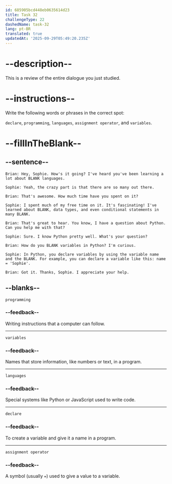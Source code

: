 ```yaml
---
id: 685905bcd448eb0635614d23
title: Task 32
challengeType: 22
dashedName: task-32
lang: pt-BR
translated: true
updatedAt: '2025-09-29T05:49:20.235Z'
---
```


<!-- REVIEW -->

# --description--

This is a review of the entire dialogue you just studied.

# --instructions--

Write the following words or phrases in the correct spot:

`declare`, `programming`, `languages`, `assignment operator`, and `variables`.

# --fillInTheBlank--

## --sentence--

`Brian: Hey, Sophie. How's it going? I've heard you've been learning a lot about BLANK languages.`

`Sophie: Yeah, the crazy part is that there are so many out there.`

`Brian: That's awesome. How much time have you spent on it?`

`Sophie: I spent much of my free time on it. It's fascinating! I've learned about BLANK, data types, and even conditional statements in many BLANK.`

`Brian: That's great to hear. You know, I have a question about Python. Can you help me with that?`

`Sophie: Sure. I know Python pretty well. What's your question?`

`Brian: How do you BLANK variables in Python? I'm curious.`

`Sophie: In Python, you declare variables by using the variable name and the BLANK. For example, you can declare a variable like this: name = 'Sophie'.`

`Brian: Got it. Thanks, Sophie. I appreciate your help.`

## --blanks--

`programming`

### --feedback--

Writing instructions that a computer can follow.

---

`variables`

### --feedback--

Names that store information, like numbers or text, in a program.

---

`languages`

### --feedback--

Special systems like Python or JavaScript used to write code.

---

`declare`

### --feedback--

To create a variable and give it a name in a program.

---

`assignment operator`

### --feedback--

A symbol (usually `=`) used to give a value to a variable.
